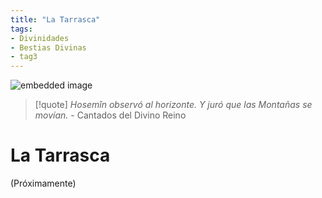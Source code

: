 ```yaml
---
title: "La Tarrasca"
tags:
- Divinidades
- Bestias Divinas
- tag3
---
```

![embedded image](https://assets.legendkeeper.com/127ea69e-67ae-47ae-8ce9-0dd55b5b73b2.png "Attachment")

>[!quote]
> _Hosemîn observó al horizonte. Y juró que las Montañas se movían._
>\- Cantados del Divino Reino

# La Tarrasca

(Próximamente)